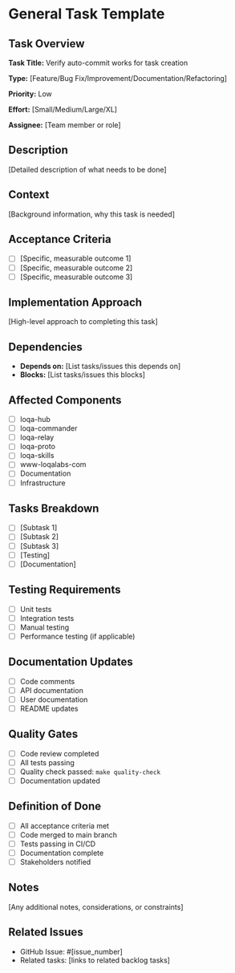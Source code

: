 # General Task Template

## Task Overview
**Task Title:** Verify auto-commit works for task creation

**Type:** [Feature/Bug Fix/Improvement/Documentation/Refactoring]

**Priority:** Low

**Effort:** [Small/Medium/Large/XL]

**Assignee:** [Team member or role]

## Description
[Detailed description of what needs to be done]

## Context
[Background information, why this task is needed]

## Acceptance Criteria
- [ ] [Specific, measurable outcome 1]
- [ ] [Specific, measurable outcome 2]
- [ ] [Specific, measurable outcome 3]

## Implementation Approach
[High-level approach to completing this task]

## Dependencies
- **Depends on:** [List tasks/issues this depends on]
- **Blocks:** [List tasks/issues this blocks]

## Affected Components
- [ ] loqa-hub
- [ ] loqa-commander
- [ ] loqa-relay
- [ ] loqa-proto
- [ ] loqa-skills
- [ ] www-loqalabs-com
- [ ] Documentation
- [ ] Infrastructure

## Tasks Breakdown
- [ ] [Subtask 1]
- [ ] [Subtask 2]
- [ ] [Subtask 3]
- [ ] [Testing]
- [ ] [Documentation]

## Testing Requirements
- [ ] Unit tests
- [ ] Integration tests
- [ ] Manual testing
- [ ] Performance testing (if applicable)

## Documentation Updates
- [ ] Code comments
- [ ] API documentation
- [ ] User documentation
- [ ] README updates

## Quality Gates
- [ ] Code review completed
- [ ] All tests passing
- [ ] Quality check passed: `make quality-check`
- [ ] Documentation updated

## Definition of Done
- [ ] All acceptance criteria met
- [ ] Code merged to main branch
- [ ] Tests passing in CI/CD
- [ ] Documentation complete
- [ ] Stakeholders notified

## Notes
[Any additional notes, considerations, or constraints]

## Related Issues
- GitHub Issue: #[issue_number]
- Related tasks: [links to related backlog tasks]